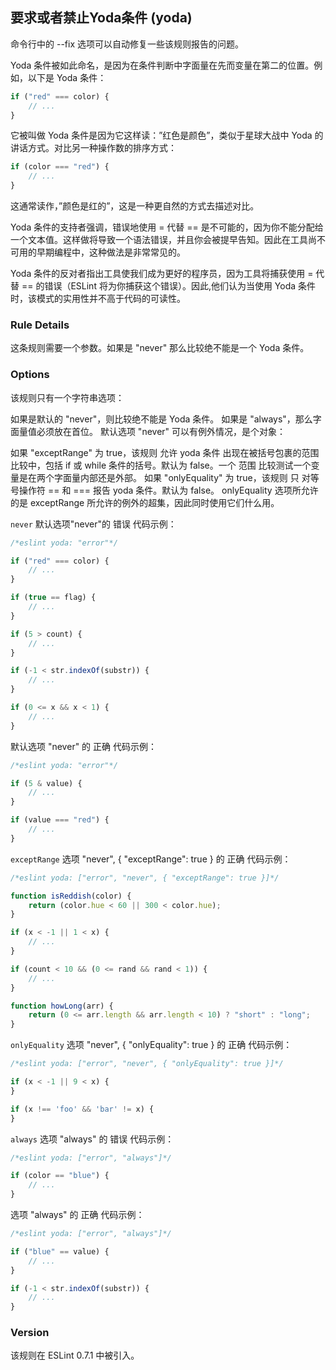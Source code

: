 ## 要求或者禁止Yoda条件 (yoda)

命令行中的 --fix 选项可以自动修复一些该规则报告的问题。

Yoda 条件被如此命名，是因为在条件判断中字面量在先而变量在第二的位置。例如，以下是 Yoda 条件：
```js
if ("red" === color) {
    // ...
}
```
它被叫做 Yoda 条件是因为它这样读：”红色是颜色”，类似于星球大战中 Yoda 的讲话方式。对比另一种操作数的排序方式：
```js
if (color === "red") {
    // ...
}
```
这通常读作，”颜色是红的”，这是一种更自然的方式去描述对比。

Yoda 条件的支持者强调，错误地使用 = 代替 == 是不可能的，因为你不能分配给一个文本值。这样做将导致一个语法错误，并且你会被提早告知。因此在工具尚不可用的早期编程中，这种做法是非常常见的。

Yoda 条件的反对者指出工具使我们成为更好的程序员，因为工具将捕获使用 = 代替 == 的错误（ESLint 将为你捕获这个错误）。因此,他们认为当使用 Yoda 条件时，该模式的实用性并不高于代码的可读性。

### Rule Details
这条规则需要一个参数。如果是 "never" 那么比较绝不能是一个 Yoda 条件。

### Options
该规则只有一个字符串选项：

如果是默认的 "never"，则比较绝不能是 Yoda 条件。
如果是 "always"，那么字面量值必须放在首位。
默认选项 "never" 可以有例外情况，是个对象：

如果 "exceptRange" 为 true，该规则 允许 yoda 条件 出现在被括号包裹的范围比较中，包括 if 或 while 条件的括号。默认为 false。一个 范围 比较测试一个变量是在两个字面量内部还是外部。
如果 "onlyEquality" 为 true，该规则 只 对等号操作符 == 和 === 报告 yoda 条件。默认为 false。
onlyEquality 选项所允许的是 exceptRange 所允许的例外的超集，因此同时使用它们什么用。

```never```
默认选项"never"的 错误 代码示例：
```js
/*eslint yoda: "error"*/

if ("red" === color) {
    // ...
}

if (true == flag) {
    // ...
}

if (5 > count) {
    // ...
}

if (-1 < str.indexOf(substr)) {
    // ...
}

if (0 <= x && x < 1) {
    // ...
}
```

默认选项 "never" 的 正确 代码示例：
```js
/*eslint yoda: "error"*/

if (5 & value) {
    // ...
}

if (value === "red") {
    // ...
}
```

```exceptRange```
选项 "never", { "exceptRange": true } 的 正确 代码示例：
```js
/*eslint yoda: ["error", "never", { "exceptRange": true }]*/

function isReddish(color) {
    return (color.hue < 60 || 300 < color.hue);
}

if (x < -1 || 1 < x) {
    // ...
}

if (count < 10 && (0 <= rand && rand < 1)) {
    // ...
}

function howLong(arr) {
    return (0 <= arr.length && arr.length < 10) ? "short" : "long";
}
```

```onlyEquality```
选项 "never", { "onlyEquality": true } 的 正确 代码示例：
```js
/*eslint yoda: ["error", "never", { "onlyEquality": true }]*/

if (x < -1 || 9 < x) {
}

if (x !== 'foo' && 'bar' != x) {
}
```

```always```
选项 "always" 的 错误 代码示例：
```js
/*eslint yoda: ["error", "always"]*/

if (color == "blue") {
    // ...
}
```

选项 "always" 的 正确 代码示例：
```js
/*eslint yoda: ["error", "always"]*/

if ("blue" == value) {
    // ...
}

if (-1 < str.indexOf(substr)) {
    // ...
}
```

### Version
该规则在 ESLint 0.7.1 中被引入。

